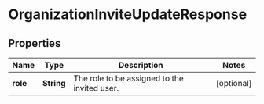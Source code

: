 
# OrganizationInviteUpdateResponse

## Properties
Name | Type | Description | Notes
------------ | ------------- | ------------- | -------------
**role** | **String** | The role to be assigned to the invited user. |  [optional]



